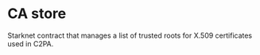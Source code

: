 # CA store

Starknet contract that manages a list of trusted roots for X.509 certificates used in C2PA.
